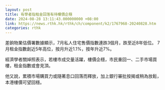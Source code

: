 ```yaml
---
layout: post
title: 有學者指租金回落有待樓價企穩
date: 2024-08-28 13:11:43.000000000 +08:00
link: https://news.rthk.hk/rthk/ch/component/k2/1767968-20240828.htm
categories: rthk
---
```


差餉物業估價署數據顯示，7月私人住宅售價指數連跌3個月，跌至近8年低位。 7月租金指數創近5年高位，按月升近1.1%，按年升近7%。

經濟學者關焯照表示，若樓市成交量活躍，樓價企穩，市民重回一、二手市場買樓，租金指數或會見頂。

他又說，累積市場購買力或隨著息口回落而釋放，加上銀行審批按揭或稍為放鬆，本港樓價可望回穩。
